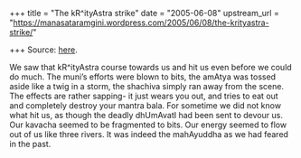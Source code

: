 +++
title = "The kR^ityAstra strike"
date = "2005-06-08"
upstream_url = "https://manasataramgini.wordpress.com/2005/06/08/the-krityastra-strike/"

+++
Source: [here](https://manasataramgini.wordpress.com/2005/06/08/the-krityastra-strike/).

We saw that kR^ityAstra course towards us and hit us even before we could do much. The muni’s efforts were blown to bits, the amAtya was tossed aside like a twig in a storm, the shachiva simply ran away from the scene. The effects are rather sapping- it just wears you out, and tries to eat out and completely destroy your mantra bala. For sometime we did not know what hit us, as though the deadly dhUmAvatI had been sent to devour us. Our kavacha seemed to be fragmented to bits. Our energy seemed to flow out of us like three rivers. It was indeed the mahAyuddha as we had feared in the past.

